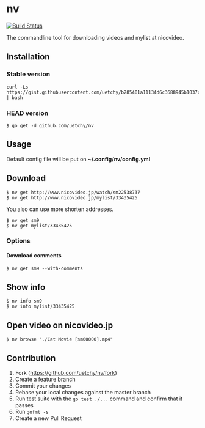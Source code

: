 # nv

[![Build Status](https://travis-ci.com/uetchy/nv.svg?branch=master)](https://travis-ci.com/uetchy/nv)

The commandline tool for downloading videos and mylist at nicovideo.

## Installation

### Stable version

```session
curl -Ls https://gist.githubusercontent.com/uetchy/b285401a11134d6c3688945b1037cd81/raw/install.sh | bash
```

### HEAD version

```session
$ go get -d github.com/uetchy/nv
```

## Usage

Default config file will be put on **~/.config/nv/config.yml**

## Download

```session
$ nv get http://www.nicovideo.jp/watch/sm22538737
$ nv get http://www.nicovideo.jp/mylist/33435425
```

You also can use more shorten addresses.

```session
$ nv get sm9
$ nv get mylist/33435425
```

### Options

#### Download comments

```session
$ nv get sm9 --with-comments
```

## Show info

```session
$ nv info sm9
$ nv info mylist/33435425
```

## Open video on nicovideo.jp

```session
$ nv browse "./Cat Movie [sm00000].mp4"
```

## Contribution

1.  Fork (<https://github.com/uetchy/nv/fork>)
2.  Create a feature branch
3.  Commit your changes
4.  Rebase your local changes against the master branch
5.  Run test suite with the `go test ./...` command and confirm that it passes
6.  Run `gofmt -s`
7.  Create a new Pull Request
